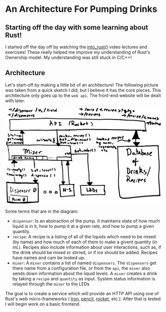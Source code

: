 # An Architecture For Pumping Drinks

## Starting off the day with some learning about Rust!

I started off the day off by watching the [into_rust()](http://intorust.com)
video lectures and exercises! These really helped me improve my understanding of
Rust's Ownership model. My understanding was still stuck in C/C++!

## Architecture

Let's start-off by making a little bit of an architecture! The following
picture was taken from a quick sketch I did, but I believe it has the
core pieces. This architecture only goes up to the `web api`. The front-end
website will be dealt with later.

![Architecture](../assets/images/architecture/rusty-nail-architecture-001.svg)

Some terms that are in the diagram:

- `dispenser`: Is an abstraction of the pump. it maintains state of how much liquid is in it, how to pump it at a given rate, and how to pump a given quantity.
- `recipe`: A recipe is a listing of all of the liquids which need to be mixed (by name) and how much of each of them to make a givent quantity (in _mL_). Recipes also include information about user interactions, such as, if the drink should be mixed or stirred, or if ice should be added. Recipes have names and cam be looked up.
- `mixer`: A `mixer` contains a list of named `dispensers`. The `dispensers` get there name from a configuration file, or from the `api`, the `mixer` also sends down information about the liquid levels. A `mixer` creates a drink by taking a `recipe` and `quantity` as input. System status information is relayed through the `mixer` to the LEDs

The goal is to create a service which will provide an HTTP API using one of
Rust's web micro-frameworks (
[Iron](https://github.com/iron/iron),
[pencil](https://github.com/fengsp/pencil),
[rocket](https://github.com/SergioBenitez/Rocket), etc.). After that is tested
I will begin work on a basic frontend.
